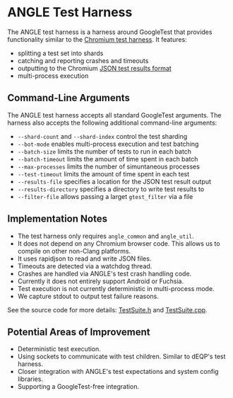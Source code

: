 # ANGLE Test Harness

The ANGLE test harness is a harness around GoogleTest that provides functionality similar to the
[Chromium test harness][BaseTest]. It features:

 * splitting a test set into shards
 * catching and reporting crashes and timeouts
 * outputting to the Chromium [JSON test results format][JSONFormat]
 * multi-process execution

## Command-Line Arguments

The ANGLE test harness accepts all standard GoogleTest arguments. The harness also accepts the
following additional command-line arguments:

 * `--shard-count` and `--shard-index` control the test sharding
 * `--bot-mode` enables multi-process execution and test batching
 * `--batch-size` limits the number of tests to run in each batch
 * `--batch-timeout` limits the amount of time spent in each batch
 * `--max-processes` limits the number of simuntaneous processes
 * `--test-timeout` limits the amount of time spent in each test
 * `--results-file` specifies a location for the JSON test result output
 * `--results-directory` specifies a directory to write test results to
 * `--filter-file` allows passing a larget `gtest_filter` via a file

## Implementation Notes

 * The test harness only requires `angle_common` and `angle_util`.
 * It does not depend on any Chromium browser code. This allows us to compile on other non-Clang platforms.
 * It uses rapidjson to read and write JSON files.
 * Timeouts are detected via a watchdog thread.
 * Crashes are handled via ANGLE's test crash handling code.
 * Currently it does not entirely support Android or Fuchsia.
 * Test execution is not currently deterministic in multi-process mode.
 * We capture stdout to output test failure reasons.

See the source code for more details: [TestSuite.h](TestSuite.h) and [TestSuite.cpp](TestSuite.cpp).

## Potential Areas of Improvement

 * Deterministic test execution.
 * Using sockets to communicate with test children. Similar to dEQP's test harness.
 * Closer integration with ANGLE's test expectations and system config libraries.
 * Supporting a GoogleTest-free integration.

[BaseTest]: https://chromium.googlesource.com/chromium/src/+/refs/heads/master/base/test/
[JSONFormat]: https://chromium.googlesource.com/chromium/src/+/master/docs/testing/json_test_results_format.md
